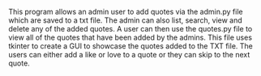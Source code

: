 This program allows an admin user to add quotes via the admin.py file which are saved to a txt file.
The admin can also list, search, view and delete any of the added quotes.
A user can then use the quotes.py file to view all of the quotes that have been added by the admins.
This file uses tkinter to create a GUI to showcase the quotes added to the TXT file.
The users can either add a like or love to a quote or they can skip to the next quote.
